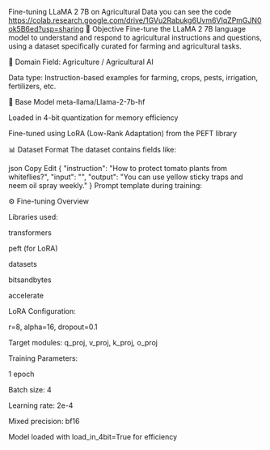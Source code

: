 Fine-tuning LLaMA 2 7B on Agricultural Data you can see the code https://colab.research.google.com/drive/1GVu2Rabukg6Uvm6VIqZPmGJN0ok5B6ed?usp=sharing
🎯 Objective
Fine-tune the LLaMA 2 7B language model to understand and respond to agricultural instructions and questions, using a dataset specifically curated for farming and agricultural tasks.

🌾 Domain
Field: Agriculture / Agricultural AI

Data type: Instruction-based examples for farming, crops, pests, irrigation, fertilizers, etc.

🧠 Base Model
meta-llama/Llama-2-7b-hf

Loaded in 4-bit quantization for memory efficiency

Fine-tuned using LoRA (Low-Rank Adaptation) from the PEFT library

📊 Dataset Format
The dataset contains fields like:

json
Copy
Edit
{
  "instruction": "How to protect tomato plants from whiteflies?",
  "input": "",
  "output": "You can use yellow sticky traps and neem oil spray weekly."
}
Prompt template during training:


⚙️ Fine-tuning Overview

Libraries used:

transformers

peft (for LoRA)

datasets

bitsandbytes

accelerate

LoRA Configuration:

r=8, alpha=16, dropout=0.1

Target modules: q_proj, v_proj, k_proj, o_proj

Training Parameters:

1 epoch

Batch size: 4

Learning rate: 2e-4

Mixed precision: bf16

Model loaded with load_in_4bit=True for efficiency

